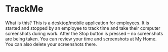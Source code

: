 # TrackMe
What is this? This is a desktop/mobile application for employees. It is started and stopped by an employee to track time and take their computer screenshots during work.  After the Stop button is pressed – no screenshots are being taken. You can review your time and screenshots at My Home. You can also delete your screenshots there.
